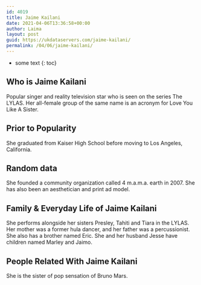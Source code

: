 ```yaml
---
id: 4019
title: Jaime Kailani
date: 2021-04-06T13:36:58+00:00
author: Laima
layout: post
guid: https://ukdataservers.com/jaime-kailani/
permalink: /04/06/jaime-kailani/
---
```


* some text
{: toc}


## Who is Jaime Kailani
                  
                  
                  
Popular singer and reality television star who is seen on the series The LYLAS. Her all-female group of the same name is an acronym for Love You Like A Sister.
                  
              
            
              
            
                
                
                
## Prior to Popularity
                  
                  
                  
She graduated from Kaiser High School before moving to Los Angeles, California.
                  
              
            
              
            
                
                
                
## Random data
                  
                  
                  
She founded a community organization called 4 m.a.m.a. earth in 2007. She has also been an aesthetician and print ad model.
                  
              
            
              
            
                
                
                
## Family & Everyday Life of Jaime Kailani
                  
                  
                  
She performs alongside her sisters Presley, Tahiti and Tiara in the LYLAS. Her mother was a former hula dancer, and her father was a percussionist. She also has a brother named Eric. She and her husband Jesse have children named Marley and Jaimo.
                  
              
            
              
            
                
                
                
## People Related With Jaime Kailani
                  
                  
                  
She is the sister of pop sensation of Bruno Mars.
                  
              
            
              
            
                
              
            
              
              
            
            
              
            
          
          
          